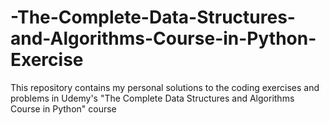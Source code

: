 # -The-Complete-Data-Structures-and-Algorithms-Course-in-Python-Exercise
This repository contains my personal solutions to the coding exercises and problems  in Udemy's  "The Complete Data Structures and Algorithms Course in Python"  course
